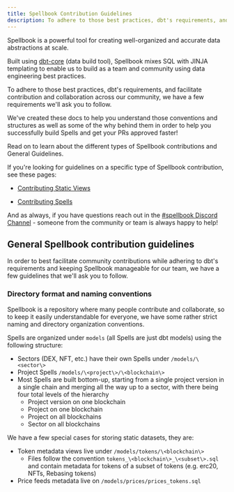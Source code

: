 ```yaml
---
title: Spellbook Contribution Guidelines
description: To adhere to those best practices, dbt's requirements, and facilitate contribution and collaboration across our community, we have a few requirements we'll ask you to follow when contributing to Spellbook.
---
```


Spellbook is a powerful tool for creating well-organized and accurate data abstractions at scale.

Built using [dbt-core](https://docs.getdbt.com/docs/introduction) (data build tool), Spellbook mixes SQL with JINJA templating to enable us to build as a team and community using data engineering best practices.

To adhere to those best practices, dbt's requirements, and facilitate contribution and collaboration across our community, we have a few requirements we'll ask you to follow.

We've created these docs to help you understand those conventions and structures as well as some of the why behind them in order to help you successfully build Spells and get your PRs approved faster!

Read on to learn about the different types of Spellbook contributions and General Guidelines.

If you're looking for guidelines on a specific type of Spellbook contribution, see these pages:

<div class="cards grid" markdown>

- [Contributing Static Views](contributing-static-views.md)

- [Contributing Spells](contributing-spells.md)

</div>

And as always, if you have questions reach out in the [#spellbook Discord Channel](https://discord.com/channels/757637422384283659/999683200563564655) - someone from the community or team is always happy to help!


## General Spellbook contribution guidelines

In order to best facilitate community contributions while adhering to dbt's requirements and keeping Spellbook manageable for our team, we have a few guidelines that we'll ask you to follow.

### Directory format and naming conventions

Spellbook is a repository where many people contribute and collaborate, so to keep it easily understandable for everyone, we have some rather strict naming and directory organization conventions.

Spells are organized under `models` (all Spells are just dbt models) using the following structure:

- Sectors (DEX, NFT, etc.) have their own Spells under `/models/\<sector\>`
- Project Spells `/models/\<project\>/\<blockchain\>`
- Most Spells are built bottom-up, starting from a single project version in a single chain and merging all the way up to a sector, with there being four total levels of the hierarchy
  - Project version on one blockchain
  - Project on one blockchain
  - Project on all blockchains
  - Sector on all blockchains

We have a few special cases for storing static datasets, they are:

- Token metadata views live under `/models/tokens/\<blockchain\>`
  - Files follow the convention `tokens_\<blockchain\>_\<subset\>.sql` and contain metadata for tokens of a subset of tokens (e.g. erc20, NFTs, Rebasing tokens)
- Price feeds metadata live on `/models/prices/prices_tokens.sql`